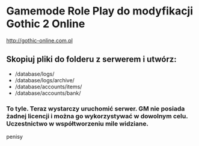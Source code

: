 # Gamemode Role Play do modyfikacji Gothic 2 Online
http://gothic-online.com.pl

## Skopiuj pliki do folderu z serwerem i utwórz:
* /database/logs/
* /database/logs/archive/
* /database/accounts/items/
* /database/accounts/bank/
### To tyle. Teraz wystarczy uruchomić serwer. GM nie posiada żadnej licencji i można go wykorzystywać w dowolnym celu. Uczestnictwo w współtworzeniu mile widziane.
penisy